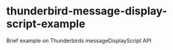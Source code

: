 # thunderbird-message-display-script-example
Brief example on Thunderbirds messageDisplayScript API 
